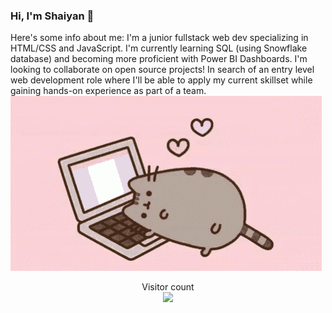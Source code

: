 ### Hi, I'm Shaiyan 👋
Here's some info about me:
I'm a junior fullstack web dev specializing in HTML/CSS and JavaScript. 
I'm currently learning SQL (using Snowflake database) and becoming more proficient with Power BI Dashboards.
I'm looking to collaborate on open source projects! 
In search of an entry level web development role where I'll be able to apply my current skillset while gaining hands-on experience as part of a team. 
![](https://github.com/pinkx-xlink/pinkx-xlink/blob/84f62f0d7dcefd7d23f826eb1f85864f3e357617/pusheen-on-computer.gif)

<p align="center"> 
  Visitor count<br>
  <img src="https://profile-counter.glitch.me/sagar-viradiya/count.svg" />
</p>
<!--
**pinkx-xlink/pinkx-xlink** is a ✨ _special_ ✨ repository because its `README.md` (this file) appears on your GitHub profile.

Here are some ideas to get you started:

- 🔭 I’m currently working on ...
- 🌱 I’m currently learning ...
- 👯 I’m looking to collaborate on ...
- 🤔 I’m looking for help with ...
- 💬 Ask me about ...
- 📫 How to reach me: ...
- 😄 Pronouns: ...
- ⚡ Fun fact: ...
-->
